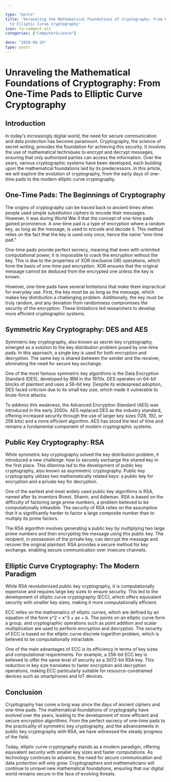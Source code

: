 ```yaml
---

type: "posts"
title: 'Unraveling the Mathematical Foundations of Cryptography: From OneTime Pads
  to Elliptic Curve Cryptography'
icon: fa-comment-alt
categories: ["ComputerScience"]

date: "2020-08-29"
type: posts
---
```





# Unraveling the Mathematical Foundations of Cryptography: From One-Time Pads to Elliptic Curve Cryptography

## Introduction

In today's increasingly digital world, the need for secure communication and data protection has become paramount. Cryptography, the science of secret writing, provides the foundation for achieving this security. It involves the use of mathematical techniques to encrypt and decrypt messages, ensuring that only authorized parties can access the information. Over the years, various cryptographic systems have been developed, each building upon the mathematical foundations laid by its predecessors. In this article, we will explore the evolution of cryptography, from the early days of one-time pads to the modern elliptic curve cryptography.

## One-Time Pads: The Beginnings of Cryptography

The origins of cryptography can be traced back to ancient times when people used simple substitution ciphers to encode their messages. However, it was during World War II that the concept of one-time pads gained prominence. A one-time pad is a type of encryption where a random key, as long as the message, is used to encode and decode it. This method relies on the fact that the key is used only once, hence the name "one-time pad."

One-time pads provide perfect secrecy, meaning that even with unlimited computational power, it is impossible to crack the encryption without the key. This is due to the properties of XOR (exclusive OR) operations, which form the basis of one-time pad encryption. XOR ensures that the original message cannot be deduced from the encrypted one unless the key is known.

However, one-time pads have several limitations that make them impractical for everyday use. First, the key must be as long as the message, which makes key distribution a challenging problem. Additionally, the key must be truly random, and any deviation from randomness compromises the security of the encryption. These limitations led researchers to develop more efficient cryptographic systems.

## Symmetric Key Cryptography: DES and AES

Symmetric key cryptography, also known as secret-key cryptography, emerged as a solution to the key distribution problem posed by one-time pads. In this approach, a single key is used for both encryption and decryption. The same key is shared between the sender and the receiver, eliminating the need for secure key exchange.

One of the most famous symmetric key algorithms is the Data Encryption Standard (DES), developed by IBM in the 1970s. DES operates on 64-bit blocks of plaintext and uses a 56-bit key. Despite its widespread adoption, DES faced criticism due to its small key size, which made it vulnerable to brute-force attacks.

To address this weakness, the Advanced Encryption Standard (AES) was introduced in the early 2000s. AES replaced DES as the industry standard, offering increased security through the use of larger key sizes (128, 192, or 256 bits) and a more efficient algorithm. AES has stood the test of time and remains a fundamental component of modern cryptographic systems.

## Public Key Cryptography: RSA

While symmetric key cryptography solved the key distribution problem, it introduced a new challenge: how to securely exchange the shared key in the first place. This dilemma led to the development of public key cryptography, also known as asymmetric cryptography. Public key cryptography utilizes two mathematically related keys: a public key for encryption and a private key for decryption.

One of the earliest and most widely used public key algorithms is RSA, named after its inventors Rivest, Shamir, and Adleman. RSA is based on the difficulty of factoring large prime numbers, a problem believed to be computationally infeasible. The security of RSA relies on the assumption that it is significantly harder to factor a large composite number than to multiply its prime factors.

The RSA algorithm involves generating a public key by multiplying two large prime numbers and then encrypting the message using this public key. The recipient, in possession of the private key, can decrypt the message and recover the original plaintext. RSA provides a secure method for key exchange, enabling secure communication over insecure channels.

## Elliptic Curve Cryptography: The Modern Paradigm

While RSA revolutionized public key cryptography, it is computationally expensive and requires large key sizes to ensure security. This led to the development of elliptic curve cryptography (ECC), which offers equivalent security with smaller key sizes, making it more computationally efficient.

ECC relies on the mathematics of elliptic curves, which are defined by an equation of the form y^2 = x^3 + ax + b. The points on an elliptic curve form a group, and cryptographic operations such as point addition and scalar multiplication are used to perform encryption and decryption. The security of ECC is based on the elliptic curve discrete logarithm problem, which is believed to be computationally intractable.

One of the main advantages of ECC is its efficiency in terms of key sizes and computational requirements. For example, a 256-bit ECC key is believed to offer the same level of security as a 3072-bit RSA key. This reduction in key size translates to faster encryption and decryption operations, making ECC particularly suitable for resource-constrained devices such as smartphones and IoT devices.

## Conclusion

Cryptography has come a long way since the days of ancient ciphers and one-time pads. The mathematical foundations of cryptography have evolved over the years, leading to the development of more efficient and secure encryption algorithms. From the perfect secrecy of one-time pads to the practicality of symmetric key cryptography, and the advancements in public key cryptography with RSA, we have witnessed the steady progress of the field.

Today, elliptic curve cryptography stands as a modern paradigm, offering equivalent security with smaller key sizes and faster computations. As technology continues to advance, the need for secure communication and data protection will only grow. Cryptographers and mathematicians will continue to unravel new mathematical foundations, ensuring that our digital world remains secure in the face of evolving threats.